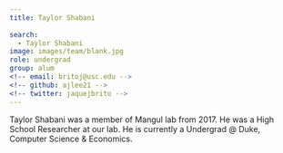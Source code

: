 ```yaml
---
title: Taylor Shabani
 
search:
  - Taylor Shabani
image: images/team/blank.jpg
role: undergrad
group: alum
<!-- email: britoj@usc.edu -->
<!-- github: ajlee21 -->
<!-- twitter: jaquejbrito -->
---
```


Taylor Shabani was a member of Mangul lab from 2017. He was a High School Researcher at our lab. He is currently a Undergrad @ Duke, Computer Science & Economics.
